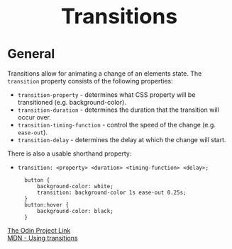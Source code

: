 <h1 style='text-align:center;font-size:3rem;'>Transitions</h1>

# General
Transitions allow for animating a change of an elements state. The ```transition``` property consists of the following properties:

* ```transition-property``` - determines what CSS property will be transitioned (e.g. background-color).
* ```transition-duration``` - determines the duration that the transition will occur over.
* ```transition-timing-function``` - control the speed of the change (e.g. ```ease-out```).
* ```transition-delay``` - determines the delay at which the change will start.

There is also a usable shorthand property:

* ```transition: <property> <duration> <timing-function> <delay>;```

        button {
            background-color: white;
            transition: background-color 1s ease-out 0.25s;
        }
        button:hover {
            background-color: black;
        }

[The Odin Project Link](https://www.theodinproject.com/lessons/node-path-advanced-html-and-css-transitions)<br>
[MDN - Using transitions](https://developer.mozilla.org/en-US/docs/Web/CSS/CSS_Transitions/Using_CSS_transitions)<br>


# 

### 
